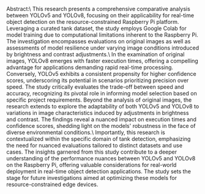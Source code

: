 Abstract:\\
This research presents a comprehensive comparative analysis between YOLOv5 and YOLOv8, focusing on their applicability for real-time object detection on the resource-constrained Raspberry Pi platform. Leveraging a curated tank dataset, the study employs Google Colab for model training due to computational limitations inherent to the Raspberry Pi. The investigation encompasses evaluations on original images as well as assessments of model resilience under varying image conditions introduced by brightness and contrast adjustments.\\
In the examination of original images, YOLOv8 emerges with faster execution times, offering a compelling advantage for applications demanding rapid real-time processing. Conversely, YOLOv5 exhibits a consistent propensity for higher confidence scores, underscoring its potential in scenarios prioritizing precision over speed. The study critically evaluates the trade-off between speed and accuracy, recognizing its pivotal role in informing model selection based on specific project requirements.
Beyond the analysis of original images, the research extends to explore the adaptability of both YOLOv5 and YOLOv8 to variations in image characteristics induced by adjustments in brightness and contrast. The findings reveal a nuanced impact on execution times and confidence scores, shedding light on the models' robustness in the face of diverse environmental conditions.\\
Importantly, this research is contextualized within the specific domain of tank detection, emphasizing the need for nuanced evaluations tailored to distinct datasets and use cases. The insights garnered from this study contribute to a deeper understanding of the performance nuances between YOLOv5 and YOLOv8 on the Raspberry Pi, offering valuable considerations for real-world deployment in real-time object detection applications. The study sets the stage for future investigations aimed at optimizing these models for resource-constrained edge devices.


